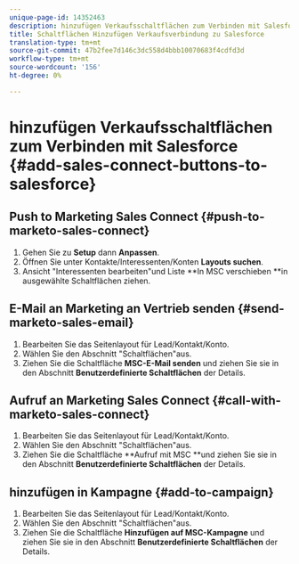 ```yaml
---
unique-page-id: 14352463
description: hinzufügen Verkaufsschaltflächen zum Verbinden mit Salesforce - Marketing Docs - Produktdokumentation
title: Schaltflächen Hinzufügen Verkaufsverbindung zu Salesforce
translation-type: tm+mt
source-git-commit: 47b2fee7d146c3dc558d4bbb10070683f4cdfd3d
workflow-type: tm+mt
source-wordcount: '156'
ht-degree: 0%

---
```



# hinzufügen Verkaufsschaltflächen zum Verbinden mit Salesforce {#add-sales-connect-buttons-to-salesforce}

## Push to Marketing Sales Connect {#push-to-marketo-sales-connect}

1. Gehen Sie zu **Setup** dann **Anpassen**.
1. Öffnen Sie unter Kontakte/Interessenten/Konten **Layouts suchen**.
1. Ansicht &quot;Interessenten bearbeiten&quot;und Liste **In MSC verschieben **in ausgewählte Schaltflächen ziehen.

## E-Mail an Marketing an Vertrieb senden {#send-marketo-sales-email}

1. Bearbeiten Sie das Seitenlayout für Lead/Kontakt/Konto.
1. Wählen Sie den Abschnitt &quot;Schaltflächen&quot;aus.
1. Ziehen Sie die Schaltfläche **MSC-E-Mail senden** und ziehen Sie sie in den Abschnitt **Benutzerdefinierte Schaltflächen** der Details.

## Aufruf an Marketing Sales Connect {#call-with-marketo-sales-connect}

1. Bearbeiten Sie das Seitenlayout für Lead/Kontakt/Konto.
1. Wählen Sie den Abschnitt &quot;Schaltflächen&quot;aus.
1. Ziehen Sie die Schaltfläche **Aufruf mit MSC **und ziehen Sie sie in den Abschnitt **Benutzerdefinierte Schaltflächen** der Details.

## hinzufügen in Kampagne {#add-to-campaign}

1. Bearbeiten Sie das Seitenlayout für Lead/Kontakt/Konto.
1. Wählen Sie den Abschnitt &quot;Schaltflächen&quot;aus.
1. Ziehen Sie die Schaltfläche **Hinzufügen auf MSC-Kampagne** und ziehen Sie sie in den Abschnitt **Benutzerdefinierte Schaltflächen** der Details.

